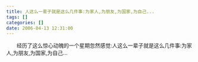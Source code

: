 ```yaml
---
title: 人这么一辈子就是这么几件事:为家人,为朋友,为国家,为自己...
tags: []
categories: []
date: 2006-04-13 12:31:00 
---
```



&emsp;&emsp;经历了这么惊心动魄的一个星期忽然感觉:人这么一辈子就是这么几件事:为家人,为朋友,为国家,为自己...